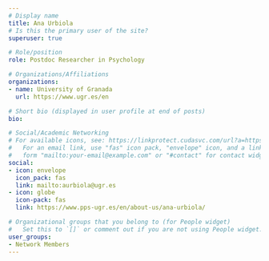 ```yaml
---
# Display name
title: Ana Urbiola
# Is this the primary user of the site?
superuser: true

# Role/position
role: Postdoc Researcher in Psychology

# Organizations/Affiliations
organizations:
- name: University of Granada
  url: https://www.ugr.es/en

# Short bio (displayed in user profile at end of posts)
bio: 

# Social/Academic Networking
# For available icons, see: https://linkprotect.cudasvc.com/url?a=https%3a%2f%2fsourcethemes.com%2facademic%2fdocs%2fpage-builder%2f%23icons&c=E,1,03Q55I8O6D-V-MsaI5i3Th7UvGHpRVj6l4dANOBXiQaBRckWF-Uxi40d1B8mh5T88rS8FWL6R2UVO5-e4mDAmzVU5C2FJcU0kEkb6Qi2tyc,&typo=1
#   For an email link, use "fas" icon pack, "envelope" icon, and a link in the
#   form "mailto:your-email@example.com" or "#contact" for contact widget.
social:
- icon: envelope
  icon_pack: fas
  link: mailto:aurbiola@ugr.es
- icon: globe
  icon-pack: fas
  link: https://www.pps-ugr.es/en/about-us/ana-urbiola/

# Organizational groups that you belong to (for People widget)
#   Set this to `[]` or comment out if you are not using People widget.
user_groups:
- Network Members
---
```


